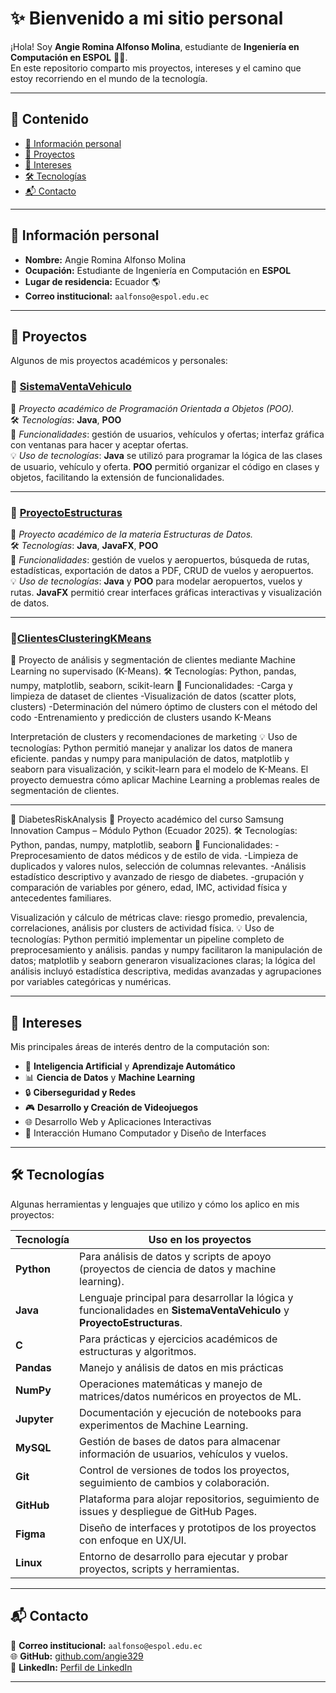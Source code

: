 # ✨ Bienvenido a mi sitio personal  

¡Hola! Soy **Angie Romina Alfonso Molina**, estudiante de **Ingeniería en Computación en ESPOL** 👩‍💻.  
En este repositorio comparto mis proyectos, intereses y el camino que estoy recorriendo en el mundo de la tecnología.  

---

## 📑 Contenido
- [👤 Información personal](#-información-personal)  
- [🚀 Proyectos](#-proyectos)  
- [🎯 Intereses](#-intereses)  
- [🛠️ Tecnologías](#️-tecnologías)  
- [📬 Contacto](#-contacto)  

---

## 👤 Información personal  
- **Nombre:** Angie Romina Alfonso Molina  
- **Ocupación:** Estudiante de Ingeniería en Computación en **ESPOL**  
- **Lugar de residencia:** Ecuador 🌎  
- **Correo institucional:** `aalfonso@espol.edu.ec`  


---

## 🚀 Proyectos  
Algunos de mis proyectos académicos y personales:  

### 🔹 [SistemaVentaVehiculo](https://github.com/cjmunozy/SistemaVentaVehiculo)  
📌 *Proyecto académico de Programación Orientada a Objetos (POO).*  
🛠️ *Tecnologías*: **Java**, **POO**  
📖 *Funcionalidades*: gestión de usuarios, vehículos y ofertas; interfaz gráfica con ventanas para hacer y aceptar ofertas.  
💡 *Uso de tecnologías*: **Java** se utilizó para programar la lógica de las clases de usuario, vehículo y oferta. **POO** permitió organizar el código en clases y objetos, facilitando la extensión de funcionalidades.  

---

### 🔹 [ProyectoEstructuras](https://github.com/sizaguir/ProyectoEstructuras)  
📌 *Proyecto académico de la materia Estructuras de Datos.*  
🛠️ *Tecnologías*: **Java**, **JavaFX**, **POO**  
📖 *Funcionalidades*: gestión de vuelos y aeropuertos, búsqueda de rutas, estadísticas, exportación de datos a PDF, CRUD de vuelos y aeropuertos.  
💡 *Uso de tecnologías*: **Java** y **POO** para modelar aeropuertos, vuelos y rutas. **JavaFX** permitió crear interfaces gráficas interactivas y visualización de datos.  

---

### 🔹[ClientesClusteringKMeans](https://github.com/angie329/Workshop_-CIENCIA-DE-DATOS.git)
📌 Proyecto de análisis y segmentación de clientes mediante Machine Learning no supervisado (K-Means).
🛠️ Tecnologías: Python, pandas, numpy, matplotlib, seaborn, scikit-learn
📖 Funcionalidades:
-Carga y limpieza de dataset de clientes
-Visualización de datos (scatter plots, clusters)
-Determinación del número óptimo de clusters con el método del codo
-Entrenamiento y predicción de clusters usando K-Means

Interpretación de clusters y recomendaciones de marketing
💡 Uso de tecnologías: Python permitió manejar y analizar los datos de manera eficiente. pandas y numpy para manipulación de datos, matplotlib y seaborn para visualización, y scikit-learn para el modelo de K-Means. El proyecto demuestra cómo aplicar Machine Learning a problemas reales de segmentación de clientes.

---

🔹 DiabetesRiskAnalysis
📌 Proyecto académico del curso Samsung Innovation Campus – Módulo Python (Ecuador 2025).
🛠️ Tecnologías: Python, pandas, numpy, matplotlib, seaborn
📖 Funcionalidades:
-Preprocesamiento de datos médicos y de estilo de vida.
-Limpieza de duplicados y valores nulos, selección de columnas relevantes.
-Análisis estadístico descriptivo y avanzado de riesgo de diabetes.
-grupación y comparación de variables por género, edad, IMC, actividad física y antecedentes familiares.

Visualización y cálculo de métricas clave: riesgo promedio, prevalencia, correlaciones, análisis por clusters de actividad física.
💡 Uso de tecnologías: Python permitió implementar un pipeline completo de preprocesamiento y análisis. pandas y numpy facilitaron la manipulación de datos; matplotlib y seaborn generaron visualizaciones claras; la lógica del análisis incluyó estadística descriptiva, medidas avanzadas y agrupaciones por variables categóricas y numéricas.

---

## 🎯 Intereses  
Mis principales áreas de interés dentro de la computación son:  

- 🤖 **Inteligencia Artificial** y **Aprendizaje Automático**  
- 📊 **Ciencia de Datos** y **Machine Learning**  
- 🔒 **Ciberseguridad y Redes**  
- 🎮 **Desarrollo y Creación de Videojuegos**  
- 🌐 Desarrollo Web y Aplicaciones Interactivas  
- 🎨 Interacción Humano Computador y Diseño de Interfaces  

---

## 🛠️ Tecnologías  
Algunas herramientas y lenguajes que utilizo y cómo los aplico en mis proyectos:  

| Tecnología | Uso en los proyectos |
|------------|--------------------|
| **Python** | Para análisis de datos y scripts de apoyo (proyectos de ciencia de datos y machine learning). |
| **Java**   | Lenguaje principal para desarrollar la lógica y funcionalidades en **SistemaVentaVehiculo** y **ProyectoEstructuras**. |
| **C**      | Para prácticas y ejercicios académicos de estructuras y algoritmos. |
| **Pandas** | Manejo y análisis de datos en mis prácticas |
| **NumPy**  | Operaciones matemáticas y manejo de matrices/datos numéricos en proyectos de ML. |
| **Jupyter**| Documentación y ejecución de notebooks para experimentos de Machine Learning. |
| **MySQL**  | Gestión de bases de datos para almacenar información de usuarios, vehículos y vuelos. |
| **Git**    | Control de versiones de todos los proyectos, seguimiento de cambios y colaboración. |
| **GitHub** | Plataforma para alojar repositorios, seguimiento de issues y despliegue de GitHub Pages. |
| **Figma**  | Diseño de interfaces y prototipos de los proyectos con enfoque en UX/UI. |
| **Linux**  | Entorno de desarrollo para ejecutar y probar proyectos, scripts y herramientas. |

---

## 📬 Contacto  
📧 **Correo institucional:** `aalfonso@espol.edu.ec`  
🌐 **GitHub:** [github.com/angie329](https://github.com/angie329)  
🚀 **LinkedIn:** [Perfil de LinkedIn](https://www.linkedin.com/in/angie-alfonso-b6b238289/)  

---


